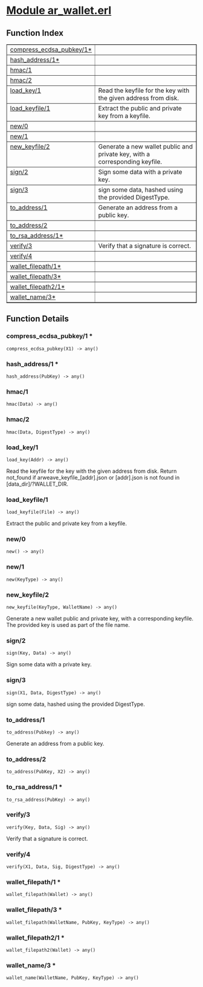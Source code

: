 # [Module ar_wallet.erl](https://github.com/permaweb/HyperBEAM/blob/main/src/ar_wallet.erl)




<a name="index"></a>

## Function Index ##


<table width="100%" border="1" cellspacing="0" cellpadding="2" summary="function index"><tr><td valign="top"><a href="#compress_ecdsa_pubkey-1">compress_ecdsa_pubkey/1*</a></td><td></td></tr><tr><td valign="top"><a href="#hash_address-1">hash_address/1*</a></td><td></td></tr><tr><td valign="top"><a href="#hmac-1">hmac/1</a></td><td></td></tr><tr><td valign="top"><a href="#hmac-2">hmac/2</a></td><td></td></tr><tr><td valign="top"><a href="#load_key-1">load_key/1</a></td><td>Read the keyfile for the key with the given address from disk.</td></tr><tr><td valign="top"><a href="#load_keyfile-1">load_keyfile/1</a></td><td>Extract the public and private key from a keyfile.</td></tr><tr><td valign="top"><a href="#new-0">new/0</a></td><td></td></tr><tr><td valign="top"><a href="#new-1">new/1</a></td><td></td></tr><tr><td valign="top"><a href="#new_keyfile-2">new_keyfile/2</a></td><td>Generate a new wallet public and private key, with a corresponding keyfile.</td></tr><tr><td valign="top"><a href="#sign-2">sign/2</a></td><td>Sign some data with a private key.</td></tr><tr><td valign="top"><a href="#sign-3">sign/3</a></td><td>sign some data, hashed using the provided DigestType.</td></tr><tr><td valign="top"><a href="#to_address-1">to_address/1</a></td><td>Generate an address from a public key.</td></tr><tr><td valign="top"><a href="#to_address-2">to_address/2</a></td><td></td></tr><tr><td valign="top"><a href="#to_rsa_address-1">to_rsa_address/1*</a></td><td></td></tr><tr><td valign="top"><a href="#verify-3">verify/3</a></td><td>Verify that a signature is correct.</td></tr><tr><td valign="top"><a href="#verify-4">verify/4</a></td><td></td></tr><tr><td valign="top"><a href="#wallet_filepath-1">wallet_filepath/1*</a></td><td></td></tr><tr><td valign="top"><a href="#wallet_filepath-3">wallet_filepath/3*</a></td><td></td></tr><tr><td valign="top"><a href="#wallet_filepath2-1">wallet_filepath2/1*</a></td><td></td></tr><tr><td valign="top"><a href="#wallet_name-3">wallet_name/3*</a></td><td></td></tr></table>


<a name="functions"></a>

## Function Details ##

<a name="compress_ecdsa_pubkey-1"></a>

### compress_ecdsa_pubkey/1 * ###

`compress_ecdsa_pubkey(X1) -> any()`

<a name="hash_address-1"></a>

### hash_address/1 * ###

`hash_address(PubKey) -> any()`

<a name="hmac-1"></a>

### hmac/1 ###

`hmac(Data) -> any()`

<a name="hmac-2"></a>

### hmac/2 ###

`hmac(Data, DigestType) -> any()`

<a name="load_key-1"></a>

### load_key/1 ###

`load_key(Addr) -> any()`

Read the keyfile for the key with the given address from disk.
Return not_found if arweave_keyfile_[addr].json or [addr].json is not found
in [data_dir]/?WALLET_DIR.

<a name="load_keyfile-1"></a>

### load_keyfile/1 ###

`load_keyfile(File) -> any()`

Extract the public and private key from a keyfile.

<a name="new-0"></a>

### new/0 ###

`new() -> any()`

<a name="new-1"></a>

### new/1 ###

`new(KeyType) -> any()`

<a name="new_keyfile-2"></a>

### new_keyfile/2 ###

`new_keyfile(KeyType, WalletName) -> any()`

Generate a new wallet public and private key, with a corresponding keyfile.
The provided key is used as part of the file name.

<a name="sign-2"></a>

### sign/2 ###

`sign(Key, Data) -> any()`

Sign some data with a private key.

<a name="sign-3"></a>

### sign/3 ###

`sign(X1, Data, DigestType) -> any()`

sign some data, hashed using the provided DigestType.

<a name="to_address-1"></a>

### to_address/1 ###

`to_address(Pubkey) -> any()`

Generate an address from a public key.

<a name="to_address-2"></a>

### to_address/2 ###

`to_address(PubKey, X2) -> any()`

<a name="to_rsa_address-1"></a>

### to_rsa_address/1 * ###

`to_rsa_address(PubKey) -> any()`

<a name="verify-3"></a>

### verify/3 ###

`verify(Key, Data, Sig) -> any()`

Verify that a signature is correct.

<a name="verify-4"></a>

### verify/4 ###

`verify(X1, Data, Sig, DigestType) -> any()`

<a name="wallet_filepath-1"></a>

### wallet_filepath/1 * ###

`wallet_filepath(Wallet) -> any()`

<a name="wallet_filepath-3"></a>

### wallet_filepath/3 * ###

`wallet_filepath(WalletName, PubKey, KeyType) -> any()`

<a name="wallet_filepath2-1"></a>

### wallet_filepath2/1 * ###

`wallet_filepath2(Wallet) -> any()`

<a name="wallet_name-3"></a>

### wallet_name/3 * ###

`wallet_name(WalletName, PubKey, KeyType) -> any()`

